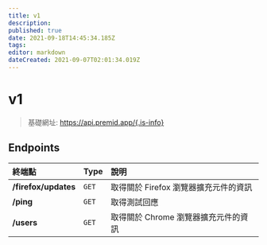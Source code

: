 ```yaml
---
title: v1
description: 
published: true
date: 2021-09-18T14:45:34.185Z
tags: 
editor: markdown
dateCreated: 2021-09-07T02:01:34.019Z
---
```


# v1

> 基礎網址: https://api.premid.app/{.is-info}


## Endpoints

<table>
  <thead>
    <tr>
      <th style="text-align:left">終端點</th>
      <th style="text-align:left">Type</th>
      <th style="text-align:left">說明</th>
    </tr>
  </thead>
  <tbody>
    <tr>
      <td style="text-align:left"><b>/firefox/updates</b>
      </td>
      <td style="text-align:left"><code>GET</code></td>
      <td style="text-align:left">取得關於 Firefox 瀏覽器擴充元件的資訊</td>
    </tr>
    <tr>
      <td style="text-align:left"><b>/ping</b>
      </td>
      <td style="text-align:left"><code>GET</code></td>
      <td style="text-align:left">取得測試回應</td>
    </tr>
    <tr>
      <td style="text-align:left"><b>/users</b>
      </td>
      <td style="text-align:left"><code>GET</code></td>
      <td style="text-align:left">取得關於 Chrome 瀏覽器擴充元件的資訊</td>
    </tr>
  </tbody>
</table>

